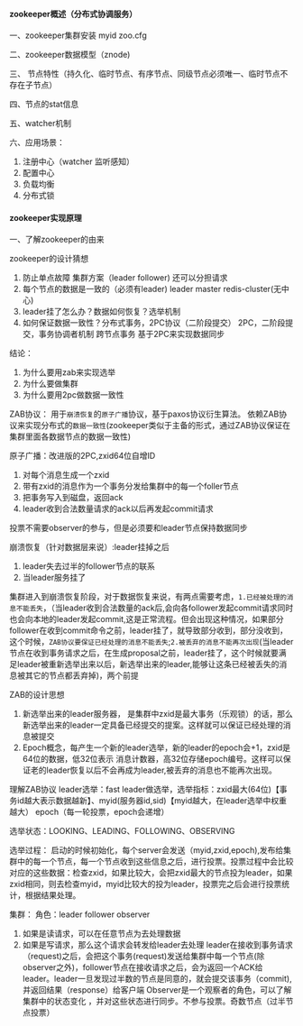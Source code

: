 #### zookeeper概述（分布式协调服务）

一、zookeeper集群安装
myid zoo.cfg

二、zookeeper数据模型（znode)

三、 节点特性（持久化、临时节点、有序节点、同级节点必须唯一、临时节点不存在子节点）

四、节点的stat信息

五、watcher机制

六、应用场景：
1. 注册中心（watcher 监听感知）
2. 配置中心
3. 负载均衡
4. 分布式锁

#### zookeeper实现原理

一、了解zookeeper的由来

zookeeper的设计猜想
1. 防止单点故障
	集群方案（leader follower)
	还可以分担请求
2. 每个节点的数据是一致的（必须有leader)
	leader master 
	redis-cluster(无中心)
3. leader挂了怎么办？数据如何恢复？选举机制
4. 如何保证数据一致性？分布式事务，2PC协议（二阶段提交）
	2PC，二阶段提交，事务协调者机制
	跨节点事务
	基于2PC来实现数据同步

结论：
1. 为什么要用zab来实现选举
2. 为什么要做集群
3. 为什么要用2pc做数据一致性

ZAB协议：
用于`崩溃恢复`的`原子广播`协议，基于paxos协议衍生算法。
依赖ZAB协议来实现分布式的`数据一致性`(zookeeper类似于主备的形式，通过ZAB协议保证在集群里面各数据节点的数据一致性)

原子广播：改进版的2PC,zxid64位自增ID
1. 对每个消息生成一个zxid
2. 带有zxid的消息作为一个事务分发给集群中的每一个foller节点
3. 把事务写入到磁盘，返回ack
4. leader收到合法数量请求的ack以后再发起commit请求

投票不需要observer的参与，但是必须要和leader节点保持数据同步

崩溃恢复（针对数据层来说）:leader挂掉之后 
1. leader失去过半的follower节点的联系
2. 当leader服务挂了

集群进入到崩溃恢复阶段，对于数据恢复来说，有两点需要考虑，`1.已经被处理的消息不能丢失`，（当leader收到合法数量的ack后,会向各follower发起commit请求同时也会向本地的leader发起commit,这是正常流程。但会出现这种情况，如果部分follower在收到commit命令之前，leader挂了，就导致部分收到，部分没收到，这个时候，`ZAB协议要保证已经处理的消息不能丢失`;`2.被丢弃的消息不能再次出现`(当leader节点在收到事务请求之后，在生成proposal之前，leader挂了，这个时候就要满足leader被重新选举出来以后，新选举出来的leader,能够让这条已经被丢失的消息被其它的节点都丢弃掉)，两个前提

ZAB的设计思想
1. 新选举出来的leader服务器， 是集群中zxid是最大事务（乐观锁）的话，那么新选举出来的leader一定具备已经提交的提案。这样就可以保证已经处理的消息被提交
2. Epoch概念，每产生一个新的leader选举，新的leader的epoch会+1，zxid是64位的数据，低32位表示 消息计数器，高32位存储epoch编号。这样可以保证老的leader恢复以后不会再成为leader,被丢弃的消息也不能再次出现。

理解ZAB协议
leader选举：fast leader做选举，选举指标：zxid最大(64位)【事务id越大表示数据越新】、myid(服务器id,sid)【myid越大，在leader选举中权重越大）
epoch（每一轮投票，epoch会递增）

选举状态：LOOKING、LEADING、FOLLOWING、OBSERVING

选举过程：
启动的时候初始化，每个server会发送（myid,zxid,epoch),发布给集群中的每一个节点，每一个节点收到这些信息之后，进行投票。投票过程中会比较对应的这些数据：检查zxid，如果比较大，会把zxid最大的节点投为leader，如果zxid相同，则去检查myid，myid比较大的投为leader，投票完之后会进行投票统计，根据结果处理。











集群：
角色：leader follower observer
1. 如果是读请求，可以在任意节点为去处理数据 
2. 如果是写请求，那么这个请求会转发给leader去处理
	leader在接收到事务请求（request)之后，会把这个事务(request)发送给集群中每一个节点(除observer之外)，follower节点在接收请求之后，会为返回一个ACK给leader。leader一旦发现过半数的节点是同意的，就会提交该事务（commit),并返回结果（response）给客户端
	Observer是一个观察者的角色，可以了解集群中的状态变化 ，并对这些状态进行同步。不参与投票。奇数节点（过半节点投票）
	


















